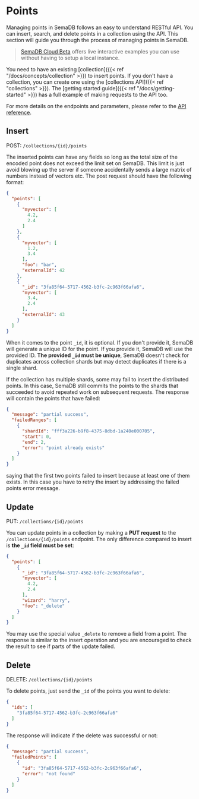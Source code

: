 # Points

Managing points in SemaDB follows an easy to understand RESTful API. You can insert, search, and delete points in a collection using the API. This section will guide you through the process of managing points in SemaDB.

> [SemaDB Cloud Beta](https://rapidapi.com/semafind-semadb/api/semadb) offers live interactive examples you can use without having to setup a local instance.

You need to have an existing [collection]({{< ref "/docs/concepts/collection" >}}) to insert points. If you don't have a collection, you can create one using the [collections API]({{< ref "collections" >}}). The [getting started guide]({{< ref "/docs/getting-started" >}}) has a full example of making requests to the API too.

For more details on the endpoints and parameters, please refer to the [API reference](/api-reference.html).

## Insert

POST: `/collections/{id}/points`

The inserted  points can have any fields so long as the total size of the encoded point does not exceed the limit set on SemaDB. This limit is just avoid blowing up the server if someone accidentally sends a large matrix of numbers instead of vectors etc. The post request should have the following format:

```json
{
  "points": [
    {
      "myvector": [
        4.2,
        2.4
      ]
    },
    {
      "myvector": [
        1.2,
        3.4
      ],
      "foo": "bar",
      "externalId": 42
    },
    {
      "_id": "3fa85f64-5717-4562-b3fc-2c963f66afa6",
      "myvector": [
        3.4,
        2.4
      ],
      "externalId": 43
    }
  ]
}
```

When it comes to the point `_id`, it is optional. If you don't provide it, SemaDB will generate a unique ID for the point. If you provide it, SemaDB will use the provided ID. **The provided `_id` must be unique**, SemaDB doesn't check for duplicates across collection shards but may detect duplicates if there is a single shard.

If the collection has multiple shards, some may fail to insert the distributed points. In this case, SemaDB still commits the points to the shards that succeeded to avoid repeated work on subsequent requests. The response will contain the points that have failed:

```json
{
  "message": "partial success",
  "failedRanges": [
    {
      "shardId": "fff3a226-b9f8-4375-8dbd-1a240e000705",
      "start": 0,
      "end": 2,
      "error": "point already exists"
    }
  ]
}
```

saying that the first two points failed to insert because at least one of them exists. In this case you have to retry the insert by addressing the failed points error message.

## Update

PUT: `/collections/{id}/points`

You can update points in a collection by making a **PUT request** to the `/collections/{id}/points` endpoint. The only difference compared to insert is **the `_id` field must be set**:

```json
{
  "points": [
    {
      "_id": "3fa85f64-5717-4562-b3fc-2c963f66afa6",
      "myvector": [
        4.2,
        2.4
      ],
      "wizard": "harry",
      "foo": "_delete"
    }
  ]
}
```

You may use the special value `_delete` to remove a field from a point. The response is similar to the insert operation and you are encouraged to check the result to see if parts of the update failed.

## Delete

DELETE: `/collections/{id}/points`

To delete points, just send the `_id` of the points you want to delete:

```json
{
  "ids": [
    "3fa85f64-5717-4562-b3fc-2c963f66afa6"
  ]
}
```

The response will indicate if the delete was successful or not:

```json
{
  "message": "partial success",
  "failedPoints": [
    {
      "id": "3fa85f64-5717-4562-b3fc-2c963f66afa6",
      "error": "not found"
    }
  ]
}
```